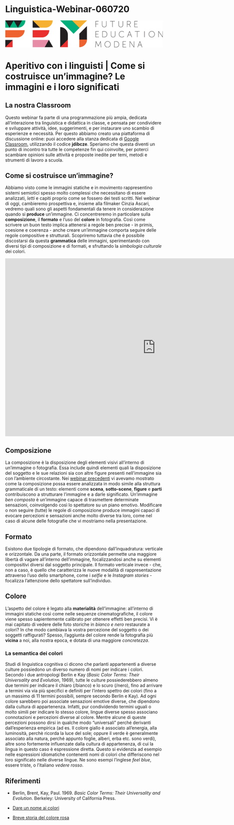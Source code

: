 # Linguistica-Webinar-060720
<script src="https://cdnjs.cloudflare.com/ajax/libs/font-awesome/5.13.0/js/all.min.js" integrity="sha256-KzZiKy0DWYsnwMF+X1DvQngQ2/FxF7MF3Ff72XcpuPs=" crossorigin="anonymous"></script>

<a href="https://fem.digital" rel="FEM Future Education Modena" target="_blank">![](FEM_Logo.png)</a>

# Aperitivo con i linguisti | Come si costruisce un’immagine? Le immagini e i loro significati

## La nostra Classroom
Questo webinar fa parte di una programmazione più ampia, dedicata all’interazione tra linguistica e didattica in classe, e pensata per condividere e sviluppare attività, idee, suggerimenti, e per instaurare uno scambio di esperienze e necessità. Per questo abbiamo creato una piattaforma di discussione online: puoi accedere alla stanza dedicata di <a href="https://classroom.google.com/u/0/" target="_blank">Google Classroom</a>, utilizzando il codice **jdibcze**.
Speriamo che questa diventi un punto di incontro tra tutte le competenze fin qui coinvolte, per poterci scambiare opinioni sulle attività e proposte inedite per temi, metodi e strumenti di lavoro a scuola. 

## Come si costruisce un’immagine?
Abbiamo visto come le immagini statiche e in movimento rappresentino sistemi semiotici spesso molto complessi che necessitano di essere analizzati, *letti* e capiti proprio come se fossero dei testi scritti. Nel webinar di oggi, cambieremo prospettiva e, insieme alla filmaker Cinzia Ascari, vedremo quali sono gli aspetti fondamentali da tenere in considerazione quando si **produce** un’immagine. Ci concentreremo in particolare sulla **composizione**, il **formato** e l’uso del **colore** in fotografia. Così come scrivere un buon testo implica attenersi a regole ben precise - in primis, coesione e coerenza - anche creare un’immagine comporta seguire delle regole compositive e strutturali. Scopriremo tuttavia che è possibile discostarsi da questa **grammatica** delle immagini, sperimentando con diversi tipi di composizione e di formati, e sfruttando la *simbologia culturale* dei colori.

<iframe src="https://docs.google.com/presentation/d/e/2PACX-1vT91kYg6nkTcZ3kjo60uQ_H2WxhlKgPKCH797QaSPGJRjHX8UjGbMSRCss-uxaRnKSybcNMQpYuhrxq/embed?start=false&loop=false&delayms=3000" frameborder="0" width="960" height="569" allowfullscreen="true" mozallowfullscreen="true" webkitallowfullscreen="true"></iframe>

## Composizione
La composizione è la disposizione degli elementi visivi all’interno di un’immagine o fotografia. Essa include quindi elementi quali la disposizione del soggetto e le sue relazioni sia con altre figure presenti nell’immagine sia con l’ambiente circostante. Nei <a href="https://fem-modena.github.io/Linguistica-Webinar-030620/#come-analizzare-unimmagine" rel="" target="_blank">webinar precedenti</a> vi avevamo mostrato come la composizione possa essere analizzata in modo simile alla struttura grammaticale di un testo: elementi come **scena**, **sotto-scene**, **figure** e **parti** contribuiscono a strutturare l’immagine e a darle significato. Un’immagine *ben composta* è un’immagine capace di trasmettere determinate sensazioni, coinvolgendo così lo spettatore su un piano emotivo. Modificare o non seguire (tutte) le regole di composizione produce immagini capaci di evocare percezioni e sensazioni anche molto diverse tra loro, come nel caso di alcune delle fotografie che vi mostriamo nella presentazione. 

## Formato
Esistono due tipologie di formato, che dipendono dall’inquadratura: verticale e orizzontale. Da una parte, il formato orizzontale permette una maggiore libertà di vagare all’interno dell’immagine, focalizzandosi anche su elementi compositivi diversi dal soggetto principale. Il formato verticale invece - che, non a caso, è quello che caratterizza le nuove modalità di rappresentazione attraverso l’uso dello smartphone, come i *selfie* e le *Instagram stories* - focalizza l’attenzione dello spettatore sull’individuo. 

## Colore 
L’aspetto del colore è legato alla **materialità** dell’immagine: all’interno di immagini statiche così come nelle sequenze cinematografiche, il colore viene spesso sapientemente calibrato per ottenere effetti ben precisi. Vi è mai capitato di vedere delle foto storiche in *bianco e nero* restaurate a colori? In che modo cambiava la vostra percezione del soggetto o dei soggetti raffigurati? Spesso, l’aggiunta del colore rende la fotografia più **vicina** a noi, alla nostra epoca, e dotata di una maggiore *concretezza*. 

### La semantica dei colori
Studi di linguistica cognitiva ci dicono che parlanti appartenenti a diverse culture possiedono un diverso numero di nomi per indicare i colori. Secondo i due antropologi Berlin e Kay (*Basic Color Terms: Their Universality and Evolution*, 1969), tutte le culture possiederebbero almeno due termini per indicare il chiaro (/bianco) e lo scuro (/nero), fino ad arrivare a termini via via più specifici e definiti per l’intero spettro dei colori (fino a un massimo di 11 termini possibili, sempre secondo Berlin e Kay). Ad ogni colore sarebbero poi associate sensazioni emotive diverse, che dipendono dalla cultura di appartenenza. Infatti, pur condividendo termini uguali o molto simili per indicare lo stesso colore, lingue diverse spesso associano connotazioni e percezioni diverse al colore. Mentre alcune di queste percezioni possono dirsi in qualche modo “universali” perché derivanti dall’esperienza empirica (ad es. Il colore giallo è associato all’energia, alla luminosità, perchè ricorda la luce del sole; oppure il verde è generalmente associato alla natura, perché appunto foglie, alberi, erba etc. sono verdi), altre sono fortemente influenzate dalla cultura di appartenenza, di cui la lingua in questo caso è espressione diretta. Questo si evidenzia ad esempio nelle espressioni idiomatiche contenenti nomi di colori che differiscono nel loro significato nelle diverse lingue. Ne sono esempi l’inglese *feel blue*, essere triste, o l’italiano *vedere rosso*. 



## Riferimenti
- Berlin, Brent, Kay, Paul. 1969. *Basic Color Terms: Their Universality and Evolution*. Berkeley: University of California Press. 

- <a href="https://www.iltascabile.com/scienze/dare-un-nome-ai-colori/" rel="" target="_blank">Dare un nome ai colori</a>

- <a href="https://www.ilpost.it/2013/11/19/breve-storia-del-colore-rosa/" rel="" target="_blank">Breve storia del colore rosa</a>


